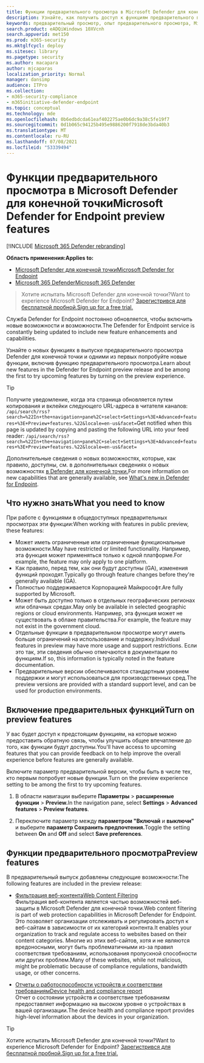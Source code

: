 ```yaml
---
title: Функции предварительного просмотра в Microsoft Defender для конечной точки
description: Узнайте, как получить доступ к функциям предварительного просмотра в Microsoft Defender для конечной точки.
keywords: предварительный просмотр, опыт предварительного просмотра, Microsoft Defender для конечной точки, функции, обновления
search.product: eADQiWindows 10XVcnh
search.appverid: met150
ms.prod: m365-security
ms.mktglfcycl: deploy
ms.sitesec: library
ms.pagetype: security
ms.author: macapara
author: mjcaparas
localization_priority: Normal
manager: dansimp
audience: ITPro
ms.collection:
- m365-security-compliance
- m365initiative-defender-endpoint
ms.topic: conceptual
ms.technology: mde
ms.openlocfilehash: 0b6edbdcda61eaf402275ae0b6dc9a38c5fe19f7
ms.sourcegitcommit: 0d1b065c94125b495e9886200f7918de3bda40b3
ms.translationtype: MT
ms.contentlocale: ru-RU
ms.lasthandoff: 07/08/2021
ms.locfileid: "53339494"
---
```

# <a name="microsoft-defender-for-endpoint-preview-features"></a><span data-ttu-id="21343-104">Функции предварительного просмотра в Microsoft Defender для конечной точки</span><span class="sxs-lookup"><span data-stu-id="21343-104">Microsoft Defender for Endpoint preview features</span></span>

[!INCLUDE [Microsoft 365 Defender rebranding](../../includes/microsoft-defender.md)]

<span data-ttu-id="21343-105">**Область применения:**</span><span class="sxs-lookup"><span data-stu-id="21343-105">**Applies to:**</span></span>
- [<span data-ttu-id="21343-106">Microsoft Defender для конечной точки</span><span class="sxs-lookup"><span data-stu-id="21343-106">Microsoft Defender for Endpoint</span></span>](https://go.microsoft.com/fwlink/p/?linkid=2154037)
- [<span data-ttu-id="21343-107">Microsoft 365 Defender</span><span class="sxs-lookup"><span data-stu-id="21343-107">Microsoft 365 Defender</span></span>](https://go.microsoft.com/fwlink/?linkid=2118804)

> <span data-ttu-id="21343-108">Хотите испытать Microsoft Defender для конечной точки?</span><span class="sxs-lookup"><span data-stu-id="21343-108">Want to experience Microsoft Defender for Endpoint?</span></span> [<span data-ttu-id="21343-109">Зарегистрився для бесплатной пробной.</span><span class="sxs-lookup"><span data-stu-id="21343-109">Sign up for a free trial.</span></span>](https://www.microsoft.com/microsoft-365/windows/microsoft-defender-atp?ocid=docs-wdatp-exposedapis-abovefoldlink)


<span data-ttu-id="21343-110">Служба Defender for Endpoint постоянно обновляется, чтобы включить новые возможности и возможности.</span><span class="sxs-lookup"><span data-stu-id="21343-110">The Defender for Endpoint service is constantly being updated to include new feature enhancements and capabilities.</span></span>

<span data-ttu-id="21343-111">Узнайте о новых функциях в выпуске предварительного просмотра Defender для конечной точки и одними из первых попробуйте новые функции, включив функцию предварительного просмотра.</span><span class="sxs-lookup"><span data-stu-id="21343-111">Learn about new features in the Defender for Endpoint preview release and be among the first to try upcoming features by turning on the preview experience.</span></span>

>[!TIP]
><span data-ttu-id="21343-112">Получите уведомление, когда эта страница обновляется путем копирования и вклейки следующего URL-адреса в читателя каналов: `/api/search/rss?search=%22In+the+navigation+pane%2C+select+Settings+%3E+Advanced+features+%3E+Preview+features.%22&locale=en-us&facet=`</span><span class="sxs-lookup"><span data-stu-id="21343-112">Get notified when this page is updated by copying and pasting the following URL into your feed reader: `/api/search/rss?search=%22In+the+navigation+pane%2C+select+Settings+%3E+Advanced+features+%3E+Preview+features.%22&locale=en-us&facet=`</span></span>

<span data-ttu-id="21343-113">Дополнительные сведения о новых возможностях, которые, как правило, доступны, см. в дополнительных сведениях о новых возможностях [в Defender для конечной точки.](whats-new-in-microsoft-defender-atp.md)</span><span class="sxs-lookup"><span data-stu-id="21343-113">For more information on new capabilities that are generally available, see [What's new in Defender for Endpoint](whats-new-in-microsoft-defender-atp.md).</span></span>

 ## <a name="what-you-need-to-know"></a><span data-ttu-id="21343-114">Что нужно знать</span><span class="sxs-lookup"><span data-stu-id="21343-114">What you need to know</span></span>

<span data-ttu-id="21343-115">При работе с функциями в общедоступных предварительных просмотрах эти функции:</span><span class="sxs-lookup"><span data-stu-id="21343-115">When working with features in public preview, these features:</span></span>

- <span data-ttu-id="21343-116">Может иметь ограниченные или ограниченные функциональные возможности.</span><span class="sxs-lookup"><span data-stu-id="21343-116">May have restricted or limited functionality.</span></span> <span data-ttu-id="21343-117">Например, эта функция может применяться только к одной платформе.</span><span class="sxs-lookup"><span data-stu-id="21343-117">For example, the feature may only apply to one platform.</span></span>
- <span data-ttu-id="21343-118">Как правило, перед тем, как они будут доступны (GA), изменения функций проходят.</span><span class="sxs-lookup"><span data-stu-id="21343-118">Typically go through feature changes before they're generally available (GA).</span></span>
- <span data-ttu-id="21343-119">Полностью поддерживается Корпорацией Майкрософт.</span><span class="sxs-lookup"><span data-stu-id="21343-119">Are fully supported by Microsoft.</span></span>
- <span data-ttu-id="21343-120">Может быть доступно только в отдельных географических регионах или облачных средах.</span><span class="sxs-lookup"><span data-stu-id="21343-120">May only be available in selected geographic regions or cloud environments.</span></span> <span data-ttu-id="21343-121">Например, эта функция может не существовать в облаке правительства.</span><span class="sxs-lookup"><span data-stu-id="21343-121">For example, the feature may not exist in the government cloud.</span></span>
- <span data-ttu-id="21343-122">Отдельные функции в предварительном просмотре могут иметь больше ограничений на использование и поддержку.</span><span class="sxs-lookup"><span data-stu-id="21343-122">Individual features in preview may have more usage and support restrictions.</span></span> <span data-ttu-id="21343-123">Если это так, эти сведения обычно отмечаются в документации по функциям.</span><span class="sxs-lookup"><span data-stu-id="21343-123">If so, this information is typically noted in the feature documentation.</span></span>
- <span data-ttu-id="21343-124">Предварительные версии обеспечиваются стандартным уровнем поддержки и могут использоваться для производственных сред.</span><span class="sxs-lookup"><span data-stu-id="21343-124">The preview versions are provided with a standard support level, and can be used for production environments.</span></span> 



## <a name="turn-on-preview-features"></a><span data-ttu-id="21343-125">Включение предварительных функций</span><span class="sxs-lookup"><span data-stu-id="21343-125">Turn on preview features</span></span>

<span data-ttu-id="21343-126">У вас будет доступ к предстоящим функциям, на которые можно предоставить обратную связь, чтобы улучшить общее впечатление до того, как функции будут доступны.</span><span class="sxs-lookup"><span data-stu-id="21343-126">You'll have access to upcoming features that you can provide feedback on to help improve the overall experience before features are generally available.</span></span>

<span data-ttu-id="21343-127">Включите параметр предварительной версии, чтобы быть в числе тех, кто первым попробует новые функции.</span><span class="sxs-lookup"><span data-stu-id="21343-127">Turn on the preview experience setting to be among the first to try upcoming features.</span></span>

1. <span data-ttu-id="21343-128">В области навигации выберите **Параметры**  >  **расширенные функции**  >  **Preview.**</span><span class="sxs-lookup"><span data-stu-id="21343-128">In the navigation pane, select **Settings** > **Advanced features** > **Preview features**.</span></span>

2. <span data-ttu-id="21343-129">Переключите параметр между **параметром "Включай** и **выключи"** и выберите **параметр Сохранить предпочтения.**</span><span class="sxs-lookup"><span data-stu-id="21343-129">Toggle the setting between **On** and **Off** and select **Save preferences**.</span></span>

## <a name="preview-features"></a><span data-ttu-id="21343-130">Функции предварительного просмотра</span><span class="sxs-lookup"><span data-stu-id="21343-130">Preview features</span></span>

<span data-ttu-id="21343-131">В предварительный выпуск добавлены следующие возможности:</span><span class="sxs-lookup"><span data-stu-id="21343-131">The following features are included in the preview release:</span></span>

- [<span data-ttu-id="21343-132">Фильтрация веб-контента</span><span class="sxs-lookup"><span data-stu-id="21343-132">Web Content Filtering</span></span>](web-content-filtering.md) <br> <span data-ttu-id="21343-133">Фильтрация веб-контента является частью возможностей веб-защиты в Microsoft Defender для конечной точки.</span><span class="sxs-lookup"><span data-stu-id="21343-133">Web content filtering is part of web protection capabilities in Microsoft Defender for Endpoint.</span></span> <span data-ttu-id="21343-134">Это позволяет организации отслеживать и регулировать доступ к веб-сайтам в зависимости от их категорий контента.</span><span class="sxs-lookup"><span data-stu-id="21343-134">It enables your organization to track and regulate access to websites based on their content categories.</span></span> <span data-ttu-id="21343-135">Многие из этих веб-сайтов, хотя и не являются вредоносными, могут быть проблематичными из-за правил соответствия требованиям, использования пропускной способности или других проблем.</span><span class="sxs-lookup"><span data-stu-id="21343-135">Many of these websites, while not malicious, might be problematic because of compliance regulations, bandwidth usage, or other concerns.</span></span>

- [<span data-ttu-id="21343-136">Отчеты о работоспособности устройств и соответствии требованиям</span><span class="sxs-lookup"><span data-stu-id="21343-136">Device health and compliance report</span></span>](machine-reports.md) <br/> <span data-ttu-id="21343-137">Отчет о состоянии устройств и соответствие требованиям предоставляет информацию на высоком уровне о устройствах в вашей организации.</span><span class="sxs-lookup"><span data-stu-id="21343-137">The device health and compliance report provides high-level information about the devices in your organization.</span></span>

> [!TIP] 
> <span data-ttu-id="21343-138">Хотите испытать Microsoft Defender для конечной точки?</span><span class="sxs-lookup"><span data-stu-id="21343-138">Want to experience Microsoft Defender for Endpoint?</span></span> [<span data-ttu-id="21343-139">Зарегистрився для бесплатной пробной.</span><span class="sxs-lookup"><span data-stu-id="21343-139">Sign up for a free trial.</span></span>](https://www.microsoft.com/microsoft-365/windows/microsoft-defender-atp?ocid=docs-wdatp-preview-belowfoldlink)  
